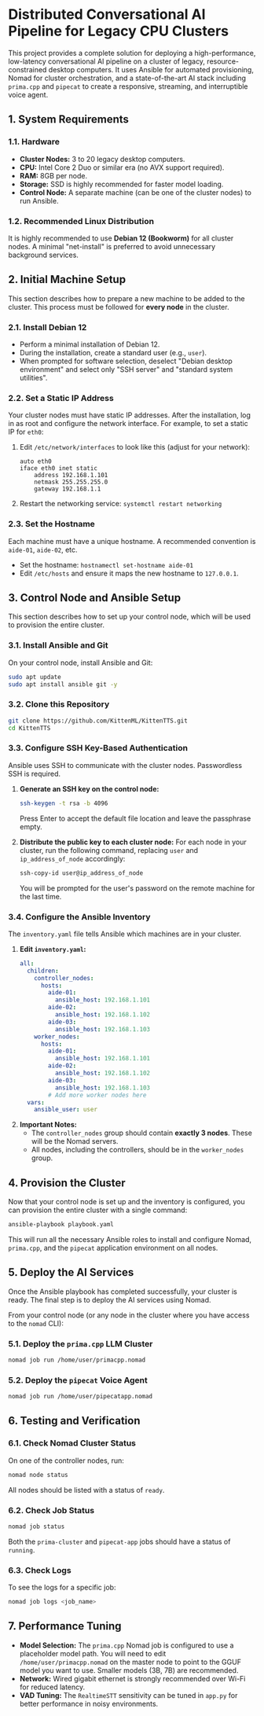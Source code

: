 # Distributed Conversational AI Pipeline for Legacy CPU Clusters

This project provides a complete solution for deploying a high-performance, low-latency conversational AI pipeline on a cluster of legacy, resource-constrained desktop computers. It uses Ansible for automated provisioning, Nomad for cluster orchestration, and a state-of-the-art AI stack including `prima.cpp` and `pipecat` to create a responsive, streaming, and interruptible voice agent.

## 1. System Requirements

### 1.1. Hardware
- **Cluster Nodes:** 3 to 20 legacy desktop computers.
- **CPU:** Intel Core 2 Duo or similar era (no AVX support required).
- **RAM:** 8GB per node.
- **Storage:** SSD is highly recommended for faster model loading.
- **Control Node:** A separate machine (can be one of the cluster nodes) to run Ansible.

### 1.2. Recommended Linux Distribution
It is highly recommended to use **Debian 12 (Bookworm)** for all cluster nodes. A minimal "net-install" is preferred to avoid unnecessary background services.

## 2. Initial Machine Setup

This section describes how to prepare a new machine to be added to the cluster. This process must be followed for **every node** in the cluster.

### 2.1. Install Debian 12
- Perform a minimal installation of Debian 12.
- During the installation, create a standard user (e.g., `user`).
- When prompted for software selection, deselect "Debian desktop environment" and select only "SSH server" and "standard system utilities".

### 2.2. Set a Static IP Address
Your cluster nodes must have static IP addresses. After the installation, log in as root and configure the network interface. For example, to set a static IP for `eth0`:

1.  Edit `/etc/network/interfaces` to look like this (adjust for your network):
    ```
    auto eth0
    iface eth0 inet static
        address 192.168.1.101
        netmask 255.255.255.0
        gateway 192.168.1.1
    ```
2.  Restart the networking service: `systemctl restart networking`

### 2.3. Set the Hostname
Each machine must have a unique hostname. A recommended convention is `aide-01`, `aide-02`, etc.

- Set the hostname: `hostnamectl set-hostname aide-01`
- Edit `/etc/hosts` and ensure it maps the new hostname to `127.0.0.1`.

## 3. Control Node and Ansible Setup

This section describes how to set up your control node, which will be used to provision the entire cluster.

### 3.1. Install Ansible and Git
On your control node, install Ansible and Git:
```bash
sudo apt update
sudo apt install ansible git -y
```

### 3.2. Clone this Repository
```bash
git clone https://github.com/KittenML/KittenTTS.git
cd KittenTTS
```

### 3.3. Configure SSH Key-Based Authentication
Ansible uses SSH to communicate with the cluster nodes. Passwordless SSH is required.

1.  **Generate an SSH key on the control node:**
    ```bash
    ssh-keygen -t rsa -b 4096
    ```
    Press Enter to accept the default file location and leave the passphrase empty.

2.  **Distribute the public key to each cluster node:**
    For each node in your cluster, run the following command, replacing `user` and `ip_address_of_node` accordingly:
    ```bash
    ssh-copy-id user@ip_address_of_node
    ```
    You will be prompted for the user's password on the remote machine for the last time.

### 3.4. Configure the Ansible Inventory
The `inventory.yaml` file tells Ansible which machines are in your cluster.

1.  **Edit `inventory.yaml`:**
    ```yaml
    all:
      children:
        controller_nodes:
          hosts:
            aide-01:
              ansible_host: 192.168.1.101
            aide-02:
              ansible_host: 192.168.1.102
            aide-03:
              ansible_host: 192.168.1.103
        worker_nodes:
          hosts:
            aide-01:
              ansible_host: 192.168.1.101
            aide-02:
              ansible_host: 192.168.1.102
            aide-03:
              ansible_host: 192.168.1.103
            # Add more worker nodes here
      vars:
        ansible_user: user
    ```
2.  **Important Notes:**
    - The `controller_nodes` group should contain **exactly 3 nodes**. These will be the Nomad servers.
    - All nodes, including the controllers, should be in the `worker_nodes` group.

## 4. Provision the Cluster
Now that your control node is set up and the inventory is configured, you can provision the entire cluster with a single command:

```bash
ansible-playbook playbook.yaml
```
This will run all the necessary Ansible roles to install and configure Nomad, `prima.cpp`, and the `pipecat` application environment on all nodes.

## 5. Deploy the AI Services

Once the Ansible playbook has completed successfully, your cluster is ready. The final step is to deploy the AI services using Nomad.

From your control node (or any node in the cluster where you have access to the `nomad` CLI):

### 5.1. Deploy the `prima.cpp` LLM Cluster
```bash
nomad job run /home/user/primacpp.nomad
```

### 5.2. Deploy the `pipecat` Voice Agent
```bash
nomad job run /home/user/pipecatapp.nomad
```

## 6. Testing and Verification

### 6.1. Check Nomad Cluster Status
On one of the controller nodes, run:
```bash
nomad node status
```
All nodes should be listed with a status of `ready`.

### 6.2. Check Job Status
```bash
nomad job status
```
Both the `prima-cluster` and `pipecat-app` jobs should have a status of `running`.

### 6.3. Check Logs
To see the logs for a specific job:
```bash
nomad job logs <job_name>
```

## 7. Performance Tuning
- **Model Selection:** The `prima.cpp` Nomad job is configured to use a placeholder model path. You will need to edit `/home/user/primacpp.nomad` on the master node to point to the GGUF model you want to use. Smaller models (3B, 7B) are recommended.
- **Network:** Wired gigabit ethernet is strongly recommended over Wi-Fi for reduced latency.
- **VAD Tuning:** The `RealtimeSTT` sensitivity can be tuned in `app.py` for better performance in noisy environments.
